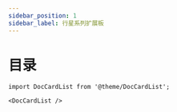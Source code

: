 ```yaml
---
sidebar_position: 1
sidebar_label: 行星系列扩展板
---
```


# 目录
```mdx-code-block
import DocCardList from '@theme/DocCardList';

<DocCardList />
```
